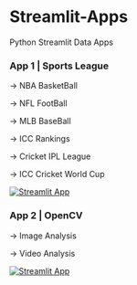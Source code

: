# Streamlit-Apps
Python Streamlit Data Apps

### App 1 | Sports League

-> NBA BasketBall

-> NFL FootBall

-> MLB BaseBall

-> ICC Rankings

-> Cricket IPL League

-> ICC Cricket World Cup

[![Streamlit App](https://static.streamlit.io/badges/streamlit_badge_black_white.svg)](https://share.streamlit.io/akashjeez/Streamlit-Apps/main/PySportz.py)

### App 2 | OpenCV

-> Image Analysis 

-> Video Analysis 

[![Streamlit App](https://static.streamlit.io/badges/streamlit_badge_black_white.svg)](https://share.streamlit.io/akashjeez/Streamlit-Apps/main/PyOpenCV.py)

